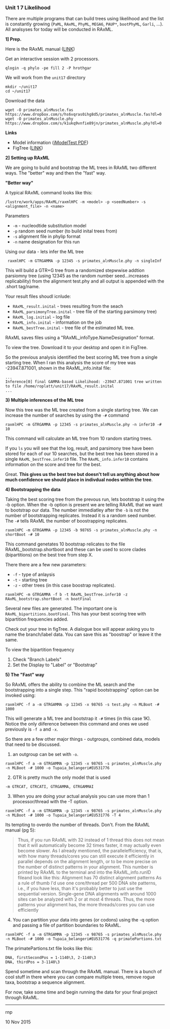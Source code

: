 ### Unit 1 7 Likelihood
There are multiple programs that can build trees using likelihood and the list is constantly growing (```PaML```, ```RAxML```, ```PhyML```, ```MEGA6```, ```PAUP*```, ```bootPhyML```, ```Garli```, ...).  All analsyses for today will be conducted in RAxML.



**1] Prep.**

Here is the RAxML manual ([LINK](http://sco.h-its.org/exelixis/resource/download/NewManual.pdf))

Get an interactive session with 2 processors.

```qlogin -q phylo -pe fill 2 -P hrothgar```

We will work from the ```unit17``` directory
```
mkdir ~/unit17
cd ~/unit17
```

Download the data
```
wget -O primates_alnMuscle.fas https://www.dropbox.com/s/hs6vqras0ihg8d5/primates_alnMuscle.fas?dl=0 
wget -O primates_alnMuscle.phy https://www.dropbox.com/s/k1ukq9vnfie89jn/primates_alnMuscle.phy?dl=0
```
**Links**
- Model information ([jModelTest PDF](https://www.dropbox.com/s/rfx99qu1xahmzow/primate_jModelTest.pdf?dl=0))
- FigTree ([LINK](http://tree.bio.ed.ac.uk/software/figtree/))

**2] Setting up RAxML**

We are going to build and bootstrap the ML trees in RAxML two different ways. The "better" way and then the "fast" way.

**"Better way"**

A typical RAxML command looks like this:

```
/lustre/work/apps/RAxML/raxmlHPC -m <model> -p <seedNumber> -s <alignment_file> -n <name>
```
Parameters
- ```-m``` - nucleodtide substitution model
- ```-p``` random seed number (to build inital trees from)
- ```-s``` alignment file in phylip format
- ```-n``` name designation for this run

Using our data - lets infer the ML tree

``` raxmlHPC -m GTRGAMMA -p 12345 -s primates_alnMuscle.phy -n singleInf```



This will build a GTR+G tree from a randomized stepwwise addtion parsiomny tree (using 12345 as the random number seed...increases replicability) from the alignment test.phy and all output is appended with the .short tag/name.



Your result files shoudl icnlude:
- ```RAxML_result.inital``` - trees resulting from the seach
- ```RAxML_parsimonyTree.inital``` - tree file of the starting parsimony tree)
- ```RAxML_log.initial``` - log file
- ```RAxML_info.inital``` - information on the job
- ```RAxML_bestTree.inital``` - tree file of the estimated ML tree.

RAxML saves files using a "RAxML_infoType.NameDesignation" format.

To view the tree.  Download it to your desktop and open it in FigTree.

So the previous analysis identified the best scoring ML tree from a single starting tree.  When I ran this analysis the score of my tree was -23947.871001, shown in the RAxML_info.inital file:

```
...
Inference[0] final GAMMA-based Likelihood: -23947.871001 tree written to file /home/roplatt/unit17/RAxML_result.inital
...
```

**3) Multiple inferences of the ML tree**


Now this tree was the ML tree created from a single starting tree. We can increase the number of searches by using the ```-#``` command

```
raxmlHPC -m GTRGAMMA -p 12345 -s primates_alnMuscle.phy -n infer10 -# 10
```

This command will calculate an ML tree from 10 random starting trees.


If you ```ls``` you will see that the log, result, and parsimony tree have been stored for each of our 10 searches, but the best tree has been stored in a single ```RAxML_bestTree.infer10``` file.  The ```RAxML_info.infer10``` contains information on the score and tree for the best.

Great.  **This gives us the best tree but doesn't tell us anything about how much confidence we should place in indivdual nodes within the tree**.  


**4) Bootstrapping the data**

Taking the best scoring tree from the prevous run, lets bootstrap it using the -b option.  When the -b option is present we are telling RAxML that we want to bootstrap our data.  The number immediatley after the ```-b``` is not the number of bootstrapping replicates.  Instead it is a random seed number.  The ```-#``` tells RAxML the number of boostrapping replicates.

```
raxmlHPC -m GTRGAMMA -p 12345 -b 98765 -s primates_alnMuscle.phy -n shortBoot -# 10
```

This command genetates 10 bootstrap relicates to the file RAxML_bootstrap.shortboot and these can be used to score clades (bipartitions) on the best tree from step X.

There there are a few new parameters:
- ```-f``` - type of anlaysis
- ```-t``` - starting tree
- ```-z``` - other trees (in this case boostrap replicates).

```
raxmlHPC -m GTRGAMMA -f b -t RAxML_bestTree.infer10 -z RAxML_bootstrap.shortBoot -n bootFinal
```

Several new files are generated.  The important one is ```RAxML_bipartitions.bootFinal```.  This has your best scoring tree with bipartition frequencies added.


Check out your tree in figTree.  A dialogue box will appear asking you to name the branch/label data. You can save this as "boostrap" or leave it the same.

To view the bipartition frequency
1) Check "Branch Labels"
2) Set the Display to "Label" or "Bootstrap"


**5) The "Fast" way**


So RAxML offers the ability to combine the ML search and the bootstrapping into a single step.  This "rapid bootstrapping" option can be invoked using:

```raxmlHPC -f a -m GTRGAMMA -p 12345 -x 98765 -s test.phy -n MLBoot -# 1000```

This will generate a ML tree and bootstrap it ```-#``` times (in this case 1K).  Notice the only diiference between this command and ones we used previously is ```-f a``` and ```-x```.



So there are a few other major things - outgroups, combined data, models that need to be discussed.

1) an outgroup can be set with ```-o```.
```
raxmlHPC -f a -m GTRGAMMA -p 12345 -x 98765 -s primates_alnMuscle.phy -n MLBoot -# 1000 -o Tupaia_belangeri#EU531776
```

2) GTR is pretty much the only model that is used

```-m GTRCAT, GTRCATI, GTRGAMMA, GTRGAMMAI```

3) When you are doing your actual analysis you can use more than 1 processor/thread with the -T option.
```
raxmlHPC -f a -m GTRGAMMA -p 12345 -x 98765 -s primates_alnMuscle.phy -n MLBoot -# 1000 -o Tupaia_belangeri#EU531776 -T 4
```
Its tempting to overdo the number of threads.  Don't. From the RAxML manual (pg 5):


>Thus, if you run RAxML with 32 instead of 1 thread this does not mean that it will automatically become 32 times faster, it may actually even become slower. As I already mentioned, the parallelefficiency, that is, with how many threads/cores you can still execute it efficiently in parallel depends on the alignment length, or to be more precise on the number of distinct patterns in your alignment. This number is printed by RAxML to the terminal and into the RAxML_info.runID fileand look like this:
Alignment has 70 distinct alignment patterns As a rule of thumb I'd use one core/thread per 500 DNA site patterns, i.e., if you have less, than it's probably better to just use the sequential version. Single-gene DNA alignments with around 1000 sites can be analyzed with 2 or at most 4 threads. Thus, the more patterns your alignment has, the more threads/cores you can use efficiently

4) You can partition your data into genes (or codons) using the -q option and passing a file of partition boundaries to RAxML. 

```
raxmlHPC -f a -m GTRGAMMA -p 12345 -x 98765 -s primates_alnMuscle.phy -n MLBoot -# 1000 -o Tupaia_belangeri#EU531776 -q primatePartions.txt
```
The primatePartions.txt file looks like this:
```
DNA, firstSecondPos = 1-1140\3, 2-1140\3
DNA, thirdPos = 3-1140\3
```

Spend sometime and scan through the RAxML manual.  There is a bunch of cool stuff in there where you can compare multiple trees, remove rogue taxa, bootstrap a sequence alignment.

For now, take some time and begin running the data for your final project through RAxML.


*****
rnp

10 Nov 2015












